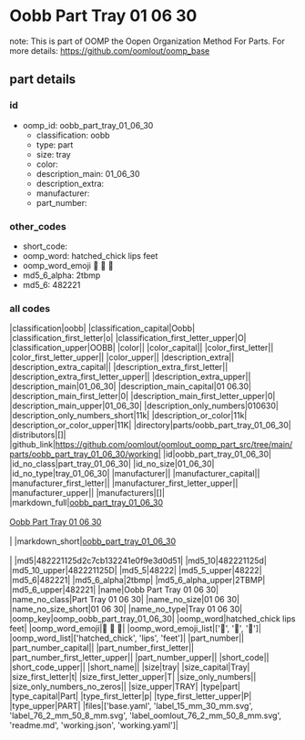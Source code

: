 # Oobb Part Tray 01 06 30  

note: This is part of OOMP the Oopen Organization Method For Parts. For more details: https://github.com/oomlout/oomp_base

##  part details





### id
* oomp_id: oobb_part_tray_01_06_30
  * classification: oobb
  * type: part
  * size: tray
  * color: 
  * description_main: 01_06_30
  * description_extra: 
  * manufacturer: 
  * part_number: 

### other_codes
* short_code: 
* oomp_word: hatched_chick lips feet
* oomp_word_emoji :hatched_chick: :lips: :feet:
* md5_6_alpha: 2tbmp
* md5_6: 482221

### all codes 
|classification|oobb|
|classification_capital|Oobb|
|classification_first_letter|o|
|classification_first_letter_upper|O|
|classification_upper|OOBB|
|color||
|color_capital||
|color_first_letter||
|color_first_letter_upper||
|color_upper||
|description_extra||
|description_extra_capital||
|description_extra_first_letter||
|description_extra_first_letter_upper||
|description_extra_upper||
|description_main|01_06_30|
|description_main_capital|01 06.30|
|description_main_first_letter|0|
|description_main_first_letter_upper|0|
|description_main_upper|01_06_30|
|description_only_numbers|010630|
|description_only_numbers_short|11k|
|description_or_color|11k|
|description_or_color_upper|11K|
|directory|parts/oobb_part_tray_01_06_30|
|distributors|[]|
|github_link|https://github.com/oomlout/oomlout_oomp_part_src/tree/main/parts/oobb_part_tray_01_06_30/working|
|id|oobb_part_tray_01_06_30|
|id_no_class|part_tray_01_06_30|
|id_no_size|01_06_30|
|id_no_type|tray_01_06_30|
|manufacturer||
|manufacturer_capital||
|manufacturer_first_letter||
|manufacturer_first_letter_upper||
|manufacturer_upper||
|manufacturers|[]|
|markdown_full|[oobb_part_tray_01_06_30](https://github.com/oomlout/oomlout_oomp_part_src/tree/main/parts/oobb_part_tray_01_06_30/working)<br>[](https://github.com/oomlout/oomlout_oomp_part_src/tree/main/parts/oobb_part_tray_01_06_30/working)<br>[Oobb Part Tray 01 06 30](https://github.com/oomlout/oomlout_oomp_part_src/tree/main/parts/oobb_part_tray_01_06_30/working)<br><br>|
|markdown_short|[oobb_part_tray_01_06_30](https://github.com/oomlout/oomlout_oomp_part_src/tree/main/parts/oobb_part_tray_01_06_30/working)<br><br>|
|md5|482221125d2c7cb132241e0f9e3d0d51|
|md5_10|482221125d|
|md5_10_upper|482221125D|
|md5_5|48222|
|md5_5_upper|48222|
|md5_6|482221|
|md5_6_alpha|2tbmp|
|md5_6_alpha_upper|2TBMP|
|md5_6_upper|482221|
|name|Oobb Part Tray 01 06 30|
|name_no_class|Part Tray 01 06 30|
|name_no_size|01 06 30|
|name_no_size_short|01 06 30|
|name_no_type|Tray 01 06 30|
|oomp_key|oomp_oobb_part_tray_01_06_30|
|oomp_word|hatched_chick lips feet|
|oomp_word_emoji|:hatched_chick: :lips: :feet:|
|oomp_word_emoji_list|[':hatched_chick:', ':lips:', ':feet:']|
|oomp_word_list|['hatched_chick', 'lips', 'feet']|
|part_number||
|part_number_capital||
|part_number_first_letter||
|part_number_first_letter_upper||
|part_number_upper||
|short_code||
|short_code_upper||
|short_name||
|size|tray|
|size_capital|Tray|
|size_first_letter|t|
|size_first_letter_upper|T|
|size_only_numbers||
|size_only_numbers_no_zeros||
|size_upper|TRAY|
|type|part|
|type_capital|Part|
|type_first_letter|p|
|type_first_letter_upper|P|
|type_upper|PART|
|files|['base.yaml', 'label_15_mm_30_mm.svg', 'label_76_2_mm_50_8_mm.svg', 'label_oomlout_76_2_mm_50_8_mm.svg', 'readme.md', 'working.json', 'working.yaml']|
